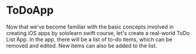 # ToDoApp

Now that we've become familiar with the basic concepts involved in creating iOS apps by sololearn swift course, let's create a real-world ToDo List App. In the app, there will be a list of to-do items, which can be removed and edited. New items can also be added to the list.
